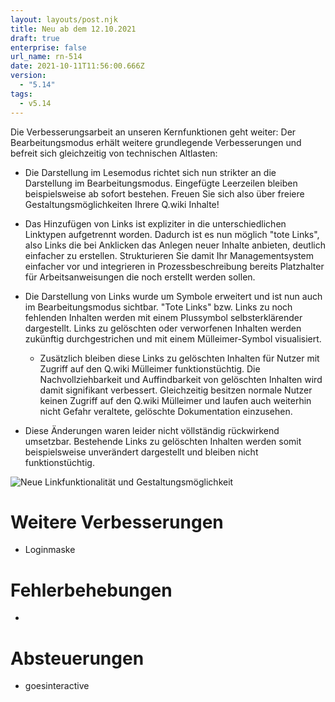 ```yaml
---
layout: layouts/post.njk
title: Neu ab dem 12.10.2021
draft: true
enterprise: false
url_name: rn-514
date: 2021-10-11T11:56:00.666Z
version:
  - "5.14"
tags:
  - v5.14
---
```

Die Verbesserungsarbeit an unseren Kernfunktionen geht weiter: Der Bearbeitungsmodus erhält weitere grundlegende Verbesserungen und befreit sich gleichzeitig von technischen Altlasten:

* Die Darstellung im Lesemodus richtet sich nun strikter an die Darstellung im Bearbeitungsmodus. Eingefügte Leerzeilen bleiben beispielsweise ab sofort bestehen. Freuen Sie sich also über freiere Gestaltungsmöglichkeiten Ihrere Q.wiki Inhalte! 
* Das Hinzufügen von Links ist expliziter in die unterschiedlichen Linktypen aufgetrennt worden. Dadurch ist es nun möglich "tote Links", also Links die bei Anklicken das Anlegen neuer Inhalte anbieten, deutlich einfacher zu erstellen. Strukturieren Sie damit Ihr Managementsystem einfacher vor und integrieren in Prozessbeschreibung bereits Platzhalter für Arbeitsanweisungen die noch erstellt werden sollen.
* Die Darstellung von Links wurde um Symbole erweitert und ist nun auch im Bearbeitungsmodus sichtbar. "Tote Links" bzw. Links zu noch fehlenden Inhalten werden mit einem Plussymbol selbsterklärender dargestellt. Links zu gelöschten oder verworfenen Inhalten werden zukünftig durchgestrichen und mit einem Mülleimer-Symbol visualisiert.

  * Zusätzlich bleiben diese Links zu gelöschten Inhalten für Nutzer mit Zugriff auf den Q.wiki Mülleimer funktionstüchtig. Die Nachvollziehbarkeit und Auffindbarkeit von gelöschten Inhalten wird damit signifikant verbessert. Gleichzeitig besitzen normale Nutzer keinen Zugriff auf den Q.wiki Mülleimer und laufen auch weiterhin nicht Gefahr veraltete, gelöschte Dokumentation einzusehen.
* Diese Änderungen waren leider nicht völlständig rückwirkend umsetzbar. Bestehende Links zu gelöschten Inhalten werden somit beispielsweise unverändert dargestellt und bleiben nicht funktionstüchtig.

![](/images/gif-neuer-bearbeitungsmodus.gif "Neue Linkfunktionalität und Gestaltungsmöglichkeit")

# Weitere Verbesserungen

* Loginmaske

# Fehlerbehebungen

*

# Absteuerungen

* goesinteractive